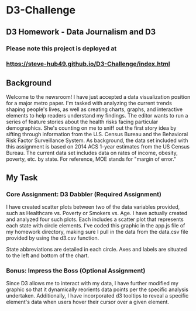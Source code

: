 # D3-Challenge

## D3 Homework - Data Journalism and D3

### Please note this project is deployed at

### https://steve-hub49.github.io/D3-Challenge/index.html

## Background
Welcome to the newsroom! I have just accepted a data visualization position for a major metro paper. I'm tasked with analyzing the current trends shaping people's lives, as well as creating charts, graphs, and interactive elements to help readers understand my findings.
The editor wants to run a series of feature stories about the health risks facing particular demographics. She's counting on me to sniff out the first story idea by sifting through information from the U.S. Census Bureau and the Behavioral Risk Factor Surveillance System.
As background, the data set included with this assignment is based on 2014 ACS 1-year estimates from the US Census Bureau. The current data set includes data on rates of income, obesity, poverty, etc. by state. For reference, MOE stands for "margin of error."


## My Task

### Core Assignment: D3 Dabbler (Required Assignment)

I have created scatter plots between two of the data variables provided, such as Healthcare vs. Poverty or Smokers vs. Age. I have actually created and analyzed four such plots.
Each includes a scatter plot that represents each state with circle elements. I've coded this graphic in the app.js file of my homework directory, making sure I pull in the data from the data.csv file provided by using the d3.csv function. 

State abbreviations are detailed in each circle. Axes and labels are situated to the left and bottom of the chart.

### Bonus: Impress the Boss (Optional Assignment)

Since D3 allows me to interact with my data, I have further modified my graphic so that it dynamically reorients data points per the specific analysis undertaken. Additionally, I have incorporated d3 tooltips to reveal a specific element's data when users hover their cursor over a given element.




